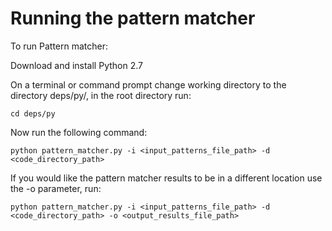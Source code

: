 # Running the pattern matcher

<p>To run Pattern matcher:</p>
<p>Download and install Python 2.7</p>

On a terminal or command prompt change working directory to the directory deps/py/, in the root directory run:
```
cd deps/py
```

Now run the following command:
```
python pattern_matcher.py -i <input_patterns_file_path> -d <code_directory_path>
``` 

If you would like the pattern matcher results to be in a different location use the -o parameter,
run:
```
python pattern_matcher.py -i <input_patterns_file_path> -d <code_directory_path> -o <output_results_file_path>
```
